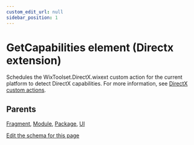 ```yaml
---
custom_edit_url: null
sidebar_position: 1
---
```

# GetCapabilities element (Directx extension)
Schedules the WixToolset.DirectX.wixext custom action for the current platform to detect DirectX capabilities. For more information, see [DirectX custom actions](../../../wixext/directx).

## Parents
[Fragment](../wxs/fragment.md), [Module](../wxs/module.md), [Package](../wxs/package.md), [UI](../wxs/ui.md)

[Edit the schema for this page](https://github.com/wixtoolset/web/blob/master/src/xsd4/directx.xsd)